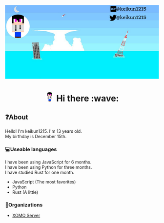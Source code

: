 [![Social banner for keikun1215](https://raw.githubusercontent.com/keikun1215/keikun1215/main/header.png)](https://keikun1215.cf)
---
<h1 align="center"> <img style="border-radius: 30px; width: 30px; height: 30px" src="https://raw.githubusercontent.com/keikun1215/keikun1215/main/gaykun.svg" /> Hi there :wave: </h1>
<h2>❓About</h2>
Hello! I'm keikun1215. I'm 13 years old.<br>
My birthday is December 15th.
<h3>💻Useable languages</h3>
I have been using JavaScript for 6 months.<br>
I have been using Python for three months.<br>
I have studied Rust for one month.<br>
<ul>
  <li>JavaScript (The most favorites)</li>
  <li>Python</li>
  <li>Rust (A little)</li>
</ul>
<h3>👥Organizations</h3>
<ul>
  <li><a href="https://github.com/XOMO-sava">XOMO Server</a></li>
</ul>
